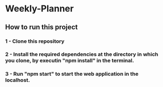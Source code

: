 # Weekly-Planner
## How to run this project 
### 1 - Clone this repository
### 2 - Install the required dependencies at the directory in which you clone, by executin "npm install" in the terminal.
### 3 - Run "npm start" to start the web application in the localhost.